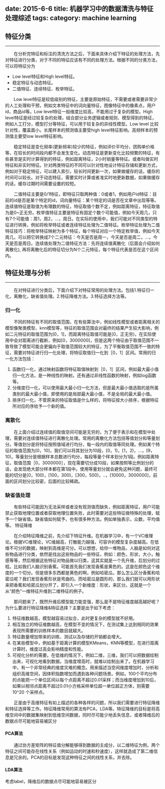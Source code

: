 date: 2015-6-6
title: 机器学习中的数据清洗与特征处理综述
tags: 
category: machine learning
---

## 特征分类
---

　　在分析完特征和标注的清洗方法之后，下面来具体介绍下特征的处理方法，先对特征进行分类，对于不同的特征应该有不同的处理方法。根据不同的分类方法，可以将特征分为
- Low level特征和High level特征。
- 稳定特征与动态特征。
- 二值特征、连续特征、枚举特征。

　　Low level特征是较低级别的特征，主要是原始特征，不需要或者需要非常少的人工处理和干预，例如文本特征中的词向量特征，图像特征中的像素点，用户id，商品id等。Low level特征一般维度比较高，不能用过于复杂的模型。High level特征是经过较复杂的处理，结合部分业务逻辑或者规则、模型得到的特征，例如人工打分，模型打分等特征，可以用于较复杂的非线性模型。Low level 比较针对性，覆盖面小。长尾样本的预测值主要受high level特征影响。高频样本的预测值主要受low level特征影响。

　　稳定特征是变化频率(更新频率)较少的特征，例如评价平均分，团购单价格等，在较长的时间段内都不会发生变化。动态特征是更新变化比较频繁的特征，有些甚至是实时计算得到的特征，例如距离特征，2小时销量等特征。或者叫做实时特征和非实时特征。针对两类特征的不同可以针对性地设计特征存储和更新方式，例如对于稳定特征，可以建入索引，较长时间更新一次，如果做缓存的话，缓存的时间可以较长。对于动态特征，需要实时计算或者准实时地更新数据，如果做缓存的话，缓存过期时间需要设置的较短。

　　二值特征主要是0/1特征，即特征只取两种值：0或者1，例如用户id特征：目前的id是否是某个特定的id，词向量特征：某个特定的词是否在文章中出现等等。连续值特征是取值为有理数的特征，特征取值个数不定，例如距离特征，特征取值为是0~正无穷。枚举值特征主要是特征有固定个数个可能值，例如今天周几，只有7个可能值：周1，周2，…，周日。在实际的使用中，我们可能对不同类型的特征进行转换，例如将枚举特征或者连续特征处理为二值特征。枚举特征处理为二值特征技巧：将枚举特征映射为多个特征，每个特征对应一个特定枚举值，例如今天周几，可以把它转换成7个二元特征：今天是否是周一，今天是否是周二，…，今天是否是周日。连续值处理为二值特征方法：先将连续值离散化（后面会介绍如何离散化), 再将离散化后的特征切分为N个二元特征，每个特征代表是否在这个区间内。

## 特征处理与分析
---
　　在对特征进行分类后，下面介绍下对特征常用的处理方法。包括1.特征归一化，离散化，缺省值处理。2.特征降维方法。3.特征选择方法等。

### 归一化
　　不同的特征有不同的取值范围，在有些算法中，例如线性模型或者距离相关的模型像聚类模型、knn模型等，特征的取值范围会对最终的结果产生较大影响，例如二元特征的取值范围为[0，1]，而距离特征取值可能是[0，正无穷)，在实际使用中会对距离进行截断，例如[0，3000000]，但是这两个特征由于取值范围不一致导致了模型可能会更偏向于取值范围较大的特征，为了平衡取值范围不一致的特征，需要对特征进行归一化处理，将特征取值归一化到［0，1］区间。常用的归一化方法包括：
1. 函数归一化，通过映射函数将特征取值映射到［0，1］区间，例如最大最小值归一化方法，是一种线性的映射。还有通过非线性函数的映射，例如log函数等。
2. 分维度归一化，可以使用最大最小归一化方法，但是最大最小值选取的是所属类别的最大最小值，即使用的是局部最大最小值，不是全局的最大最小值。
3. 排序归一化，不管原来的特征取值是什么样的，将特征按大小排序，根据特征所对应的序给予一个新的值。

### 离散化
　　在上面介绍过连续值的取值空间可能是无穷的，为了便于表示和在模型中处理，需要对连续值特征进行离散化处理。常用的离散化方法包括等值划分和等量划分。等值划分是将特征按照值域进行均分，每一段内的取值等同处理。例如某个特征的取值范围为[0，10]，我们可以将其划分为10段，[0，1)，[1，2)，…，[9，10)。等量划分是根据样本总数进行均分，每段等量个样本划分为1段。例如距离特征，取值范围［0，3000000］，现在需要切分成10段，如果按照等比例划分的话，会发现绝大部分样本都在第1段中。使用等量划分就会避免这种问题，最终可能的切分是[0，100)，[100，300)，[300，500)，..，[10000，3000000]，前面的区间划分比较密，后面的比较稀疏。

### 缺省值处理
　　有些特征可能因为无法采样或者没有观测值而缺失，例如距离特征，用户可能禁止获取地理位置或者获取地理位置失败，此时需要对这些特征做特殊的处理，赋予一个缺省值。缺省值如何赋予，也有很多种方法。例如单独表示，众数，平均值等。
特征降维

　　在介绍特征降维之前，先介绍下特征升维。在机器学习中，有一个VC维理论。根据VC维理论，VC维越高，打散能力越强，可容许的模型复杂度越高。在低维不可分的数据，映射到高维是可分。可以想想，给你一堆物品，人脑是如何对这些物品进行分类，依然是找出这些物品的一些特征，例如：颜色，形状，大小，触感等等，然后根据这些特征对物品做以归类，这其实就是一个先升维，后划分的过程。比如我们人脑识别香蕉。可能首先我们发现香蕉是黄色的。这是在颜色这个维度的一个切分。但是很多东西都是黄色的啊，例如哈密瓜。那么怎么区分香蕉和哈密瓜呢？我们发现香蕉形状是弯曲的。而哈密瓜是圆形的，那么我们就可以用形状来把香蕉和哈密瓜划分开了，即引入一个新维度：形状，来区分。这就是一个从“颜色”一维特征升维到二维特征的例子。

　　那问题来了，既然升维后模型能力能变强，那么是不是特征维度越高越好呢？为什么要进行特征降维&特征选择？主要是出于如下考虑：
1. 特征维数越高，模型越容易过拟合，此时更复杂的模型就不好用。
2. 相互独立的特征维数越高，在模型不变的情况下，在测试集上达到相同的效果表现所需要的训练样本的数目就越大。 
3. 特征数量增加带来的训练、测试以及存储的开销都会增大。
4. 在某些模型中，例如基于距离计算的模型KMeans，KNN等模型，在进行距离计算时，维度过高会影响精度和性能。
5. 可视化分析的需要。在低维的情况下，例如二维，三维，我们可以把数据绘制出来，可视化地看到数据。当维度增高时，就难以绘制出来了。在机器学习中，有一个非常经典的维度灾难的概念。用来描述当空间维度增加时，分析和组织高维空间，因体积指数增加而遇到各种问题场景。例如，100个平均分布的点能把一个单位区间以每个点距离不超过0.01采样；而当维度增加到10后，如果以相邻点距离不超过0.01小方格采样单位超一单位超正方体，则需要10^20 个采样点。

　　正是由于高维特征有如上描述的各种各样的问题，所以我们需要进行特征降维和特征选择等工作。特征降维常用的算法有PCA，LDA等。特征降维的目标是将高维空间中的数据集映射到低维空间数据，同时尽可能少地丢失信息，或者降维后的数据点尽可能地容易被区分

#### PCA算法
　　通过协方差矩阵的特征值分解能够得到数据的主成分，以二维特征为例，两个特征之间可能存在线性关系（例如运动的时速和秒速度），这样就造成了第二维信息是冗余的。PCA的目标是发现这种特征之间的线性关系，并去除。
#### LDA算法
考虑label，降维后的数据点尽可能地容易被区分
 
